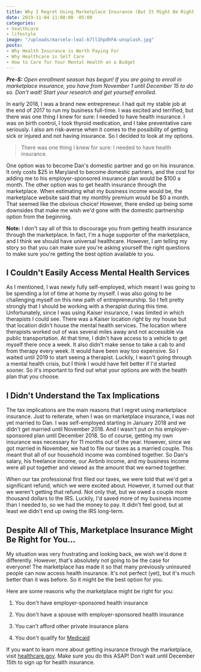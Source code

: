 ```yaml
---
title: Why I Regret Using Marketplace Insurance (But It Might Be Right For You)
date: 2019-11-04 11:00:00 -05:00
categories:
- healthcare
- lifestyle
image: "/uploads/marcelo-leal-k7ll1hpdhFA-unsplash.jpg"
posts:
- Why Health Insurance is Worth Paying For
- Why Healthcare is Self Care
- How to Care for Your Mental Health on a Budget
---
```


***Pre-S:** Open enrollment season has begun! If you are going to enroll in marketplace insurance, you have from November 1 until December 15 to do so. Don't wait! Start your research and get yourself enrolled.*

In early 2018, I was a brand new entrepreneur. I had quit my stable job at the end of 2017 to run my business full-time. I was excited and terrified, but there was one thing I knew for sure: I needed to have health insurance. I was on birth control, I took thyroid medication, and I take preventative care seriously. I also am risk-averse when it comes to the possibility of getting sick or injured and not having insurance. So I decided to look at my options.

> There was one thing I knew for sure: I needed to have health insurance.

One option was to become Dan's domestic partner and go on his insurance. It only costs $25 in Maryland to become domestic partners, and the cost for adding me to his employer-sponsored insurance plan would be $100 a month. The other option was to get health insurance through the marketplace. When estimating what my business income would be, the marketplace website said that my monthly premium would be $0 a month. That seemed like the obvious choice! However, there ended up being some downsides that make me wish we'd gone with the domestic partnership option from the beginning.

**Note:** I don't say all of this to discourage you from getting health insurance through the marketplace. In fact, I'm a huge supporter of the marketplace, and I think we should have universal healthcare. However, I am telling my story so that you can make sure you're asking yourself the right questions to make sure you're getting the best option available to you.

## I Couldn't Easily Access Mental Health Services

As I mentioned, I was newly fully self-employed, which meant I was going to be spending a lot of time at home by myself. I was also going to be challenging myself on this new path of entrepreneurship. So I felt pretty strongly that I should be working with a therapist during this time. Unfortunately, since I was using Kaiser insurance, I was limited in which therapists I could see. There was a Kaiser location right by my house but that location didn't house the mental health services. The location where therapists worked out of was several miles away and not accessible via public transportation. At that time, I didn't have access to a vehicle to get myself there once a week. It also didn't make sense to take a cab to and from therapy every week. It would have been way too expensive. So I waited until 2019 to start seeing a therapist. Luckily, I wasn't going through a mental health crisis, but I think I would have felt better if I'd started sooner. So it's important to find out what your options are with the health plan that you choose.

## I Didn't Understand the Tax Implications

The tax implications are the main reasons that I regret using marketplace insurance. Just to reiterate, when I was on marketplace insurance, I was not yet married to Dan. I was self-employed starting in January 2018 and we didn't get married until November 2018. And I wasn't put on his employer-sponsored plan until December 2018. So of course, getting my own insurance was necessary for 11 months out of the year. However, since we got married in November, we had to file our taxes as a married couple. This meant that all of our household income was combined together. So Dan's salary, his freelance income, our Airbnb income, and my business income were all put together and viewed as the amount that we earned together.

When our tax professional first filed our taxes, we were told that we'd get a significant refund, which we were excited about. However, it turned out that we weren't getting that refund. Not only that, but we owed a couple more thousand dollars to the IRS. Luckily, I'd saved more of my business income than I needed to, so we had the money to pay. It didn't feel good, but at least we didn't end up owing the IRS long-term.

## Despite All of This, Marketplace Insurance Might Be Right for You...

My situation was very frustrating and looking back, we wish we'd done it differently. However, that's absolutely not going to be the case for everyone! The marketplace has made it so that many previously uninsured people can now access health insurance. It's not perfect (yet), but it's much better than it was before. So it might be the best option for you.

Here are some reasons why the marketplace might be right for you:

1. You don't have employer-sponsored health insurance

2. You don't have a spouse with employer-sponsored health insurance

3. You can't afford other private insurance plans

4. You don't qualify for [Medicaid](https://www.medicaid.gov/)

If you want to learn more about getting insurance through the marketplace, visit [healthcare.gov](http://www.healthcare.gov). Make sure you do this ASAP! Don't wait until December 15th to sign up for health insurance.